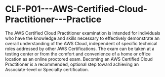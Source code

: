 # CLF-P01---AWS-Certified-Cloud-Practitioner---Practice
The AWS Certified Cloud Practitioner examination is intended for individuals who have the knowledge and skills necessary to effectively demonstrate an overall understanding of the AWS Cloud, independent of specific technical roles addressed by other AWS Certifications. The exam can be taken at a testing center or from the comfort and convenience of a home or office location as an online proctored exam.  Becoming an AWS Certified Cloud Practitioner is a recommended, optional step toward achieving an Associate-level or Specialty certification.
